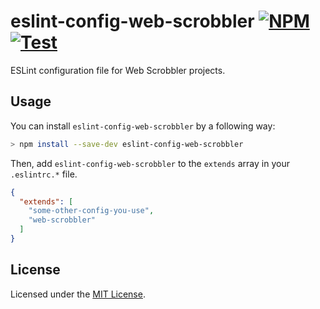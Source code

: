 # eslint-config-web-scrobbler [![NPM][NpmBadge]][Npm] [![Test][WorkflowBadge]][Workflow]

ESLint configuration file for Web Scrobbler projects.

## Usage

You can install `eslint-config-web-scrobbler` by a following way:
```sh
> npm install --save-dev eslint-config-web-scrobbler
```

Then, add `eslint-config-web-scrobbler` to the `extends` array in your
`.eslintrc.*` file.
```json
{
  "extends": [
    "some-other-config-you-use",
    "web-scrobbler"
  ]
}
```

## License

Licensed under the [MIT License](./LICENSE).

<!-- Badges -->
[NpmBadge]: https://img.shields.io/npm/v/eslint-config-web-scrobbler
[WorkflowBadge]: https://github.com/web-scrobbler/eslint-config-web-scrobbler/workflows/Lint/badge.svg

<!-- Related pages -->
[Npm]: https://www.npmjs.com/package/eslint-config-web-scrobbler
[Workflow]: https://github.com/web-scrobbler/eslint-config-web-scrobbler/actions?query=workflow%3ALint
